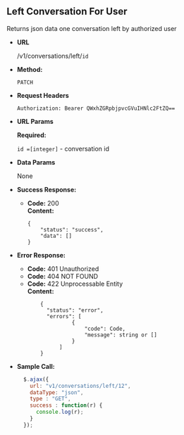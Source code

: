 **Left Conversation For User**
----
  Returns json data one conversation left by authorized user

* **URL**

  /v1/conversations/left/`id`
  
* **Method:**

  `PATCH`
  
*  **Request Headers**

    `Authorization: Bearer QWxhZGRpbjpvcGVuIHNlc2FtZQ==`
    
*  **URL Params**
    
   **Required:**
    
   `id =[integer]` - conversation id

* **Data Params**

  None

* **Success Response:**

  * **Code:** 200 <br />
    **Content:** 
    
    ```
    {
        "status": "success",
        "data": []
    }
    ```
 
* **Error Response:**

    * **Code:** 401 Unauthorized <br />
    * **Code:** 404 NOT FOUND<br />
    * **Code:** 422 Unprocessable Entity <br />
      **Content:** 
      ```
          {
            "status": "error",
            "errors": [
                    {
                        "code": Code,
                        "message": string or []
                    }
                ]
          }
      ```

* **Sample Call:**

  ```javascript
    $.ajax({
      url: "v1/conversations/left/12",
      dataType: "json",
      type : "GET",
      success : function(r) {
        console.log(r);
      }
    });
  ```